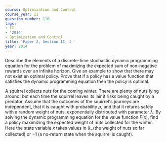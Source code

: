 ```yaml
---
course: Optimization and Control
course_year: II
question_number: 110
tags:
- II
- '2014'
- Optimization and Control
title: 'Paper 2, Section II, J '
year: 2014
---
```




Describe the elements of a discrete-time stochastic dynamic programming equation for the problem of maximizing the expected sum of non-negative rewards over an infinite horizon. Give an example to show that there may not exist an optimal policy. Prove that if a policy has a value function that satisfies the dynamic programming equation then the policy is optimal.

A squirrel collects nuts for the coming winter. There are plenty of nuts lying around, but each time the squirrel leaves its lair it risks being caught by a predator. Assume that the outcomes of the squirrel's journeys are independent, that it is caught with probability $p$, and that it returns safely with a random weight of nuts, exponentially distributed with parameter $\lambda$. By solving the dynamic programming equation for the value function $F(x)$, find a policy maximizing the expected weight of nuts collected for the winter. Here the state variable $x$ takes values in $\mathbb{R}_{+}$(the weight of nuts so far collected) or $-1$ (a no-return state when the squirrel is caught).